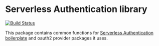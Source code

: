 # Serverless Authentication library

[![Build Status](https://travis-ci.org/laardee/serverless-authentication.svg?branch=master)](https://travis-ci.org/laardee/serverless-authentication)

This package contains common functions for [Serverless Authentication boilerplate](https://github.com/laardee/serverless-authentication-boilerplate) and oauth2 provider packages it uses.
